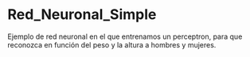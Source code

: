 # Red_Neuronal_Simple
Ejemplo de red neuronal en el que entrenamos un perceptron, para que reconozca en función del peso y la altura a hombres y mujeres.

